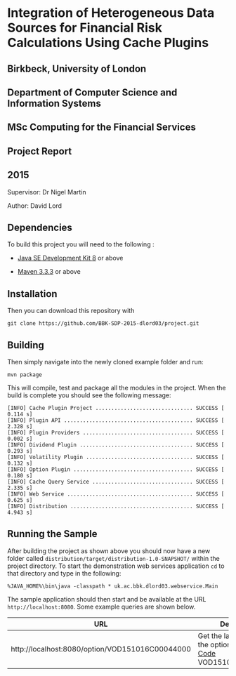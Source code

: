 
# Integration of Heterogeneous Data Sources for Financial Risk Calculations Using Cache Plugins

## Birkbeck, University of London
## Department of Computer Science and Information Systems

## MSc Computing for the Financial Services
## Project Report
## 2015



Supervisor:   Dr Nigel Martin

Author:	      David Lord

## Dependencies
To build this project you will need to the following :

* [Java SE Development Kit 8](http://www.oracle.com/technetwork/java/javase/downloads/jdk8-downloads-2133151.html) or above

* [Maven 3.3.3](https://maven.apache.org/download.cgi) or above

## Installation
Then you can download this repository with

	git clone https://github.com/BBK-SDP-2015-dlord03/project.git

## Building
Then simply navigate into the newly cloned example folder and run:

    mvn package

This will compile, test and package all the modules in the project. When the build is complete you should see the following message:

	[INFO] Cache Plugin Project ............................... SUCCESS [  0.114 s]
	[INFO] Plugin API ......................................... SUCCESS [  2.328 s]
	[INFO] Plugin Providers ................................... SUCCESS [  0.002 s]
	[INFO] Dividend Plugin .................................... SUCCESS [  0.293 s]
	[INFO] Volatility Plugin .................................. SUCCESS [  0.132 s]
	[INFO] Option Plugin ...................................... SUCCESS [  0.180 s]
	[INFO] Cache Query Service ................................ SUCCESS [  2.335 s]
	[INFO] Web Service ........................................ SUCCESS [  0.625 s]
	[INFO] Distribution ....................................... SUCCESS [  4.943 s]


## Running the Sample

After building the project as shown above you should now have a new folder called `distribution/target/distribution-1.0-SNAPSHOT/` within the project directory. To start the demonstration web services application `cd` to that directory and type in the following:

	%JAVA_HOME%\bin\java -classpath * uk.ac.bbk.dlord03.webservice.Main

The sample application should then start and be available at the URL `http://localhost:8080`. Some example queries are shown below.

| URL | Description |
|-----|-------------|
| http://localhost:8080/option/VOD151016C00044000 | Get the latest version of the option with [OCC Code](https://en.wikipedia.org/wiki/Option_symbol) VOD151016C00044000 |